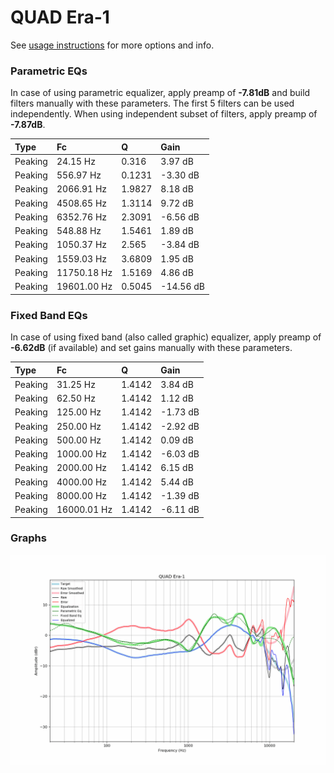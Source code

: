 # QUAD Era-1
See [usage instructions](https://github.com/jaakkopasanen/AutoEq#usage) for more options and info.

### Parametric EQs
In case of using parametric equalizer, apply preamp of **-7.81dB** and build filters manually
with these parameters. The first 5 filters can be used independently.
When using independent subset of filters, apply preamp of **-7.87dB**.

| Type    | Fc          |      Q | Gain      |
|:--------|:------------|:-------|:----------|
| Peaking | 24.15 Hz    | 0.316  | 3.97 dB   |
| Peaking | 556.97 Hz   | 0.1231 | -3.30 dB  |
| Peaking | 2066.91 Hz  | 1.9827 | 8.18 dB   |
| Peaking | 4508.65 Hz  | 1.3114 | 9.72 dB   |
| Peaking | 6352.76 Hz  | 2.3091 | -6.56 dB  |
| Peaking | 548.88 Hz   | 1.5461 | 1.89 dB   |
| Peaking | 1050.37 Hz  | 2.565  | -3.84 dB  |
| Peaking | 1559.03 Hz  | 3.6809 | 1.95 dB   |
| Peaking | 11750.18 Hz | 1.5169 | 4.86 dB   |
| Peaking | 19601.00 Hz | 0.5045 | -14.56 dB |

### Fixed Band EQs
In case of using fixed band (also called graphic) equalizer, apply preamp of **-6.62dB**
(if available) and set gains manually with these parameters.

| Type    | Fc          |      Q | Gain     |
|:--------|:------------|:-------|:---------|
| Peaking | 31.25 Hz    | 1.4142 | 3.84 dB  |
| Peaking | 62.50 Hz    | 1.4142 | 1.12 dB  |
| Peaking | 125.00 Hz   | 1.4142 | -1.73 dB |
| Peaking | 250.00 Hz   | 1.4142 | -2.92 dB |
| Peaking | 500.00 Hz   | 1.4142 | 0.09 dB  |
| Peaking | 1000.00 Hz  | 1.4142 | -6.03 dB |
| Peaking | 2000.00 Hz  | 1.4142 | 6.15 dB  |
| Peaking | 4000.00 Hz  | 1.4142 | 5.44 dB  |
| Peaking | 8000.00 Hz  | 1.4142 | -1.39 dB |
| Peaking | 16000.01 Hz | 1.4142 | -6.11 dB |

### Graphs
![](./QUAD%20Era-1.png)